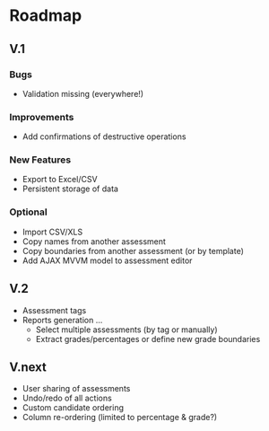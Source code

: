 # Roadmap
## V.1
### Bugs
- Validation missing (everywhere!)

### Improvements
- Add confirmations of destructive operations

### New Features
- Export to Excel/CSV
- Persistent storage of data

### Optional
- Import CSV/XLS
- Copy names from another assessment
- Copy boundaries from another assessment (or by template)
- Add AJAX MVVM model to assessment editor

## V.2
- Assessment tags
- Reports generation ...
  - Select multiple assessments (by tag or manually)
  - Extract grades/percentages or define new grade boundaries

## V.next
- User sharing of assessments
- Undo/redo of all actions
- Custom candidate ordering
- Column re-ordering (limited to percentage & grade?)
